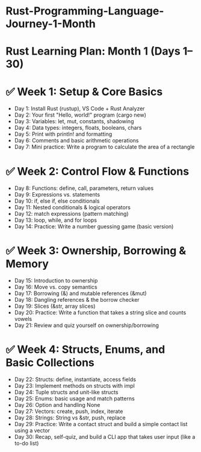 # Rust-Programming-Language-Journey-1-Month

#  Rust Learning Plan: Month 1 (Days 1–30)
# ✅ Week 1: Setup & Core Basics
- Day 1: Install Rust (rustup), VS Code + Rust Analyzer
- Day 2: Your first "Hello, world!" program (cargo new)
- Day 3: Variables: let, mut, constants, shadowing
- Day 4: Data types: integers, floats, booleans, chars
- Day 5: Print with println! and formatting
- Day 6: Comments and basic arithmetic operations
- Day 7: Mini practice: Write a program to calculate the area of a rectangle

# ✅ Week 2: Control Flow & Functions
- Day 8: Functions: define, call, parameters, return values
- Day 9: Expressions vs. statements
- Day 10: if, else if, else conditionals
- Day 11: Nested conditionals & logical operators
- Day 12: match expressions (pattern matching)
- Day 13: loop, while, and for loops
- Day 14: Practice: Write a number guessing game (basic version)

# ✅ Week 3: Ownership, Borrowing & Memory
- Day 15: Introduction to ownership
- Day 16: Move vs. copy semantics
- Day 17: Borrowing (&) and mutable references (&mut)
- Day 18: Dangling references & the borrow checker
- Day 19: Slices (&str, array slices)
- Day 20: Practice: Write a function that takes a string slice and counts vowels
- Day 21: Review and quiz yourself on ownership/borrowing

# ✅ Week 4: Structs, Enums, and Basic Collections
- Day 22: Structs: define, instantiate, access fields
- Day 23: Implement methods on structs with impl
- Day 24: Tuple structs and unit-like structs
- Day 25: Enums: basic usage and match patterns
- Day 26: Option<T> and handling None
- Day 27: Vectors: create, push, index, iterate
- Day 28: Strings: String vs &str, push, replace
- Day 29: Practice: Write a contact struct and build a simple contact list using a vector
- Day 30: Recap, self-quiz, and build a CLI app that takes user input (like a to-do list)
